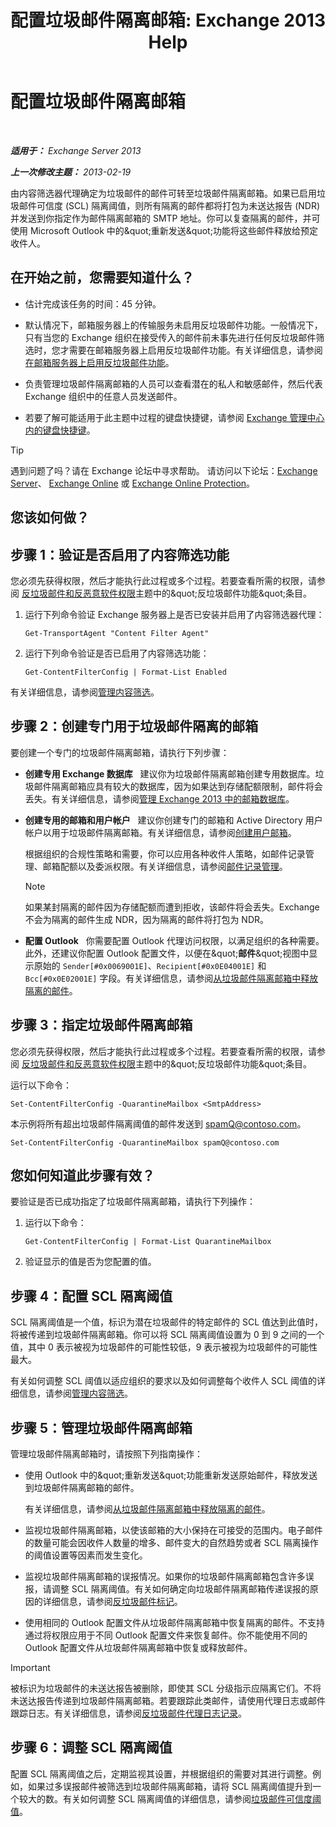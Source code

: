﻿---
title: '配置垃圾邮件隔离邮箱: Exchange 2013 Help'
TOCTitle: 配置垃圾邮件隔离邮箱
ms:assetid: 907d2f90-2a62-4d59-a4cf-945fef2e963f
ms:mtpsurl: https://technet.microsoft.com/zh-cn/library/Bb123746(v=EXCHG.150)
ms:contentKeyID: 50491160
ms.date: 05/21/2018
mtps_version: v=EXCHG.150
ms.translationtype: MT
---

# 配置垃圾邮件隔离邮箱

 

_**适用于：** Exchange Server 2013_

_**上一次修改主题：** 2013-02-19_

由内容筛选器代理确定为垃圾邮件的邮件可转至垃圾邮件隔离邮箱。如果已启用垃圾邮件可信度 (SCL) 隔离阈值，则所有隔离的邮件都将打包为未送达报告 (NDR) 并发送到你指定作为邮件隔离邮箱的 SMTP 地址。你可以复查隔离的邮件，并可使用 Microsoft Outlook 中的\&quot;重新发送\&quot;功能将这些邮件释放给预定收件人。

## 在开始之前，您需要知道什么？

  - 估计完成该任务的时间：45 分钟。

  - 默认情况下，邮箱服务器上的传输服务未启用反垃圾邮件功能。一般情况下，只有当您的 Exchange 组织在接受传入的邮件前未事先进行任何反垃圾邮件筛选时，您才需要在邮箱服务器上启用反垃圾邮件功能。有关详细信息，请参阅[在邮箱服务器上启用反垃圾邮件功能](enable-anti-spam-functionality-on-mailbox-servers-exchange-2013-help.md)。

  - 负责管理垃圾邮件隔离邮箱的人员可以查看潜在的私人和敏感邮件，然后代表 Exchange 组织中的任意人员发送邮件。

  - 若要了解可能适用于此主题中过程的键盘快捷键，请参阅 [Exchange 管理中心内的键盘快捷键](keyboard-shortcuts-in-the-exchange-admin-center-exchange-online-protection-help.md)。

> [!TIP]  
> 遇到问题了吗？请在 Exchange 论坛中寻求帮助。 请访问以下论坛：<a href="https://go.microsoft.com/fwlink/p/?linkid=60612">Exchange Server</a>、 <a href="https://go.microsoft.com/fwlink/p/?linkid=267542">Exchange Online</a> 或 <a href="https://go.microsoft.com/fwlink/p/?linkid=285351">Exchange Online Protection</a>。


## 您该如何做？

## 步骤 1：验证是否启用了内容筛选功能

您必须先获得权限，然后才能执行此过程或多个过程。若要查看所需的权限，请参阅 [反垃圾邮件和反恶意软件权限](anti-spam-and-anti-malware-permissions-exchange-2013-help.md)主题中的\&quot;反垃圾邮件功能\&quot;条目。

1.  运行下列命令验证 Exchange 服务器上是否已安装并启用了内容筛选器代理：
    
        Get-TransportAgent "Content Filter Agent"

2.  运行下列命令验证是否已启用了内容筛选功能：
    
        Get-ContentFilterConfig | Format-List Enabled

有关详细信息，请参阅[管理内容筛选](manage-content-filtering-exchange-2013-help.md)。

## 步骤 2：创建专门用于垃圾邮件隔离的邮箱

要创建一个专门的垃圾邮件隔离邮箱，请执行下列步骤：

  - **创建专用 Exchange 数据库**   建议你为垃圾邮件隔离邮箱创建专用数据库。垃圾邮件隔离邮箱应具有较大的数据库，因为如果达到存储配额限制，邮件将会丢失。有关详细信息，请参阅[管理 Exchange 2013 中的邮箱数据库](manage-mailbox-databases-in-exchange-2013-exchange-2013-help.md)。

  - **创建专用的邮箱和用户帐户**   建议你创建专门的邮箱和 Active Directory 用户帐户以用于垃圾邮件隔离邮箱。有关详细信息，请参阅[创建用户邮箱](create-user-mailboxes-exchange-2013-help.md)。
    
    根据组织的合规性策略和需要，你可以应用各种收件人策略，如邮件记录管理、邮箱配额以及委派权限。有关详细信息，请参阅[邮件记录管理](messaging-records-management-exchange-2013-help.md)。
    
    > [!NOTE]  
    > 如果某封隔离的邮件因为存储配额而遭到拒收，该邮件将会丢失。Exchange 不会为隔离的邮件生成 NDR，因为隔离的邮件将打包为 NDR。


  - **配置 Outlook**   你需要配置 Outlook 代理访问权限，以满足组织的各种需要。此外，还建议你配置 Outlook 配置文件，以便在\&quot;**邮件**\&quot;视图中显示原始的 `Sender[#0x0069001E]`、`Recipient[#0x0E04001E]` 和 `Bcc[#0x0E02001E]` 字段。有关详细信息，请参阅[从垃圾邮件隔离邮箱中释放隔离的邮件](release-quarantined-messages-from-the-spam-quarantine-mailbox-exchange-2013-help.md)。

## 步骤 3：指定垃圾邮件隔离邮箱

您必须先获得权限，然后才能执行此过程或多个过程。若要查看所需的权限，请参阅 [反垃圾邮件和反恶意软件权限](anti-spam-and-anti-malware-permissions-exchange-2013-help.md)主题中的\&quot;反垃圾邮件功能\&quot;条目。

运行以下命令：

    Set-ContentFilterConfig -QuarantineMailbox <SmtpAddress>

本示例将所有超出垃圾邮件隔离阈值的邮件发送到 spamQ@contoso.com。

    Set-ContentFilterConfig -QuarantineMailbox spamQ@contoso.com

## 您如何知道此步骤有效？

要验证是否已成功指定了垃圾邮件隔离邮箱，请执行下列操作：

1.  运行以下命令：
    
        Get-ContentFilterConfig | Format-List QuarantineMailbox

2.  验证显示的值是否为您配置的值。

## 步骤 4：配置 SCL 隔离阈值

SCL 隔离阈值是一个值，标识为潜在垃圾邮件的特定邮件的 SCL 值达到此值时，将被传递到垃圾邮件隔离邮箱。你可以将 SCL 隔离阈值设置为 0 到 9 之间的一个值，其中 0 表示被视为垃圾邮件的可能性较低，9 表示被视为垃圾邮件的可能性最大。

有关如何调整 SCL 阈值以适应组织的要求以及如何调整每个收件人 SCL 阈值的详细信息，请参阅[管理内容筛选](manage-content-filtering-exchange-2013-help.md)。

## 步骤 5：管理垃圾邮件隔离邮箱

管理垃圾邮件隔离邮箱时，请按照下列指南操作：

  - 使用 Outlook 中的\&quot;重新发送\&quot;功能重新发送原始邮件，释放发送到垃圾邮件隔离邮箱的邮件。
    
    有关详细信息，请参阅[从垃圾邮件隔离邮箱中释放隔离的邮件](release-quarantined-messages-from-the-spam-quarantine-mailbox-exchange-2013-help.md)。

  - 监视垃圾邮件隔离邮箱，以使该邮箱的大小保持在可接受的范围内。电子邮件的数量可能会因收件人数量的增多、邮件变大的自然趋势或者 SCL 隔离操作的阈值设置等因素而发生变化。

  - 监视垃圾邮件隔离邮箱的误报情况。如果你的垃圾邮件隔离邮箱包含许多误报，请调整 SCL 隔离阈值。有关如何确定向垃圾邮件隔离邮箱传递误报的原因的详细信息，请参阅[反垃圾邮件标记](anti-spam-stamps-exchange-2013-help.md)。

  - 使用相同的 Outlook 配置文件从垃圾邮件隔离邮箱中恢复隔离的邮件。不支持通过将权限应用于不同 Outlook 配置文件来恢复邮件。你不能使用不同的 Outlook 配置文件从垃圾邮件隔离邮箱中恢复或释放邮件。

> [!IMPORTANT]  
> 被标识为垃圾邮件的未送达报告被删除，即使其 SCL 分级指示应隔离它们。不将未送达报告传递到垃圾邮件隔离邮箱。若要跟踪此类邮件，请使用代理日志或邮件跟踪日志。有关详细信息，请参阅<a href="anti-spam-agent-logging-exchange-2013-help.md">反垃圾邮件代理日志记录</a>。


## 步骤 6：调整 SCL 隔离阈值

配置 SCL 隔离阈值之后，定期监视其设置，并根据组织的需要对其进行调整。例如，如果过多误报邮件被筛选到垃圾邮件隔离邮箱，请将 SCL 隔离阈值提升到一个较大的数。有关如何调整 SCL 隔离阈值的详细信息，请参阅[垃圾邮件可信度阈值](spam-confidence-level-threshold-exchange-2013-help.md)。


